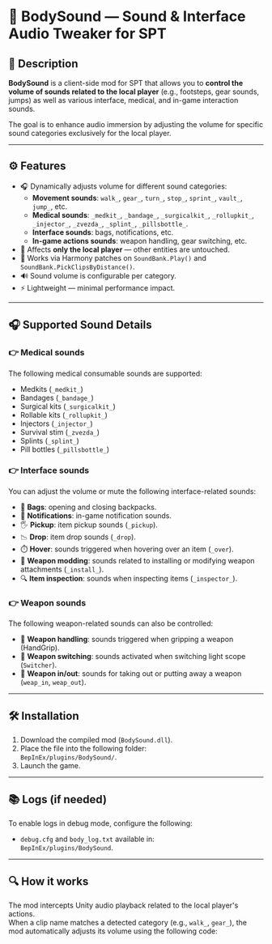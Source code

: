 # 🦶 BodySound — Sound & Interface Audio Tweaker for SPT

## 🎯 Description

**BodySound** is a client-side mod for SPT that allows you to **control the volume of sounds related to the local player** (e.g., footsteps, gear sounds, jumps) as well as various interface, medical, and in-game interaction sounds.

The goal is to enhance audio immersion by adjusting the volume for specific sound categories exclusively for the local player.

---

## ⚙️ Features

- 🎧 Dynamically adjusts volume for different sound categories:
  - **Movement sounds**: `walk_`, `gear_`, `turn_`, `stop_`, `sprint_`, `vault_`, `jump_`, etc.
  - **Medical sounds**: `_medkit_`, `_bandage_`, `_surgicalkit_`, `_rollupkit_`, `_injector_`, `_zvezda_`, `_splint_`, `_pillsbottle_`.
  - **Interface sounds**: bags, notifications, etc.
  - **In-game actions sounds**: weapon handling, gear switching, etc.
- 👤 Affects **only the local player** — other entities are untouched.
- 🔁 Works via Harmony patches on `SoundBank.Play()` and `SoundBank.PickClipsByDistance()`.
- 🔊 Sound volume is configurable per category.
- ⚡ Lightweight — minimal performance impact.

---

## 🎧 Supported Sound Details

### 👉 Medical sounds

The following medical consumable sounds are supported:

- Medkits (`_medkit_`)
- Bandages (`_bandage_`)
- Surgical kits (`_surgicalkit_`)
- Rollable kits (`_rollupkit_`)
- Injectors (`_injector_`)
- Survival stim (`_zvezda_`)
- Splints (`_splint_`)
- Pill bottles (`_pillsbottle_`)

### 👉 Interface sounds

You can adjust the volume or mute the following interface-related sounds:

- 🎒 **Bags**: opening and closing backpacks.
- 📢 **Notifications**: in-game notification sounds.
- 🖐️ **Pickup**: item pickup sounds (`_pickup`).
- 📉 **Drop**: item drop sounds (`_drop`).
- ⏱️ **Hover**: sounds triggered when hovering over an item (`_over`).
- 🔧 **Weapon modding**: sounds related to installing or modifying weapon attachments (`_install_`).
- 🔍 **Item inspection**: sounds when inspecting items (`_inspector_`).

### 👉 Weapon sounds

The following weapon-related sounds can also be controlled:

- 👐 **Weapon handling**: sounds triggered when gripping a weapon (HandGrip).
- 🔄 **Weapon switching**: sounds activated when switching light scope (`Switcher`).
- 🔄 **Weapon in/out**: sounds for taking out or putting away a weapon (`weap_in`, `weap_out`).

---

## 🛠️ Installation

1. Download the compiled mod (`BodySound.dll`).
2. Place the file into the following folder:  
   `BepInEx/plugins/BodySound/`.
3. Launch the game.

---

## 📚 Logs (if needed)

To enable logs in debug mode, configure the following:  
- `debug.cfg` and `body_log.txt` available in:  
  `BepInEx/plugins/BodySound`.

---

## 🔍 How it works

The mod intercepts Unity audio playback related to the local player's actions.  
When a clip name matches a detected category (e.g., `walk_`, `gear_`), the mod automatically adjusts its volume using the following code: